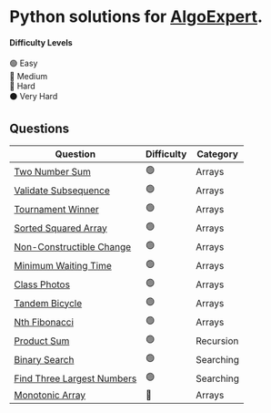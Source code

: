 # Python solutions for [AlgoExpert](https://www.algoexpert.io/product).

#### Difficulty Levels

🟢 Easy  
🔵 Medium  
🔴 Hard  
⚫️ Very Hard

## Questions

| Question                                                                          | Difficulty | Category             |
| --------------------------------------------------------------------------------- | ---------- | -------------------- |
| [Two Number Sum](https://github.com/gadde5300/algoexpert/tree/main/easy/Sorted%20Squared%20Array/)                                         | 🟢         | Arrays               |
| [Validate Subsequence](https://github.com/gadde5300/algoexpert/tree/main/easy/Validate%20Subsequence/)                             | 🟢         | Arrays               |
| [Tournament Winner](https://github.com/gadde5300/algoexpert/tree/main/easy/Tournament%20Winner/)                                   | 🟢         | Arrays               |
| [Sorted Squared Array](https://github.com/gadde5300/algoexpert/tree/main/easy/Sorted%20Squared%20Array/)                             | 🟢         | Arrays               |
| [Non-Constructible Change](https://github.com/gadde5300/algoexpert/tree/main/easy/Non-Constructible%20Change)                             | 🟢         | Arrays               |
| [Minimum Waiting Time](https://github.com/gadde5300/algoexpert/tree/main/easy/Minimum%20Waiting%20Time)                             | 🟢         | Arrays               |
| [Class Photos](https://github.com/gadde5300/algoexpert/tree/main/easy/Class%20Photos)                             | 🟢         | Arrays               |
| [Tandem Bicycle](https://github.com/gadde5300/algoexpert/tree/main/easy/Tandem%20Bicycle)                             | 🟢         | Arrays               |
| [Nth Fibonacci](https://github.com/gadde5300/algoexpert/tree/main/easy/Nth%20Fibonacci)                             | 🟢         | Arrays               |
| [Product Sum](https://github.com/gadde5300/algoexpert/tree/main/easy/Product%20Sum)                             | 🟢         | Recursion               |
| [Binary Search](https://github.com/gadde5300/algoexpert/tree/main/easy/Binary%20Search)                             | 🟢         | Searching               |
| [Find Three Largest Numbers](https://github.com/gadde5300/algoexpert/tree/main/easy/Find%20Three%20Largest%20Numbers)                             | 🟢         | Searching               |
| [Monotonic Array](https://github.com/gadde5300/algoexpert/tree/main/medium/Monotonic%20Array)                             | 🔵         | Arrays               |
